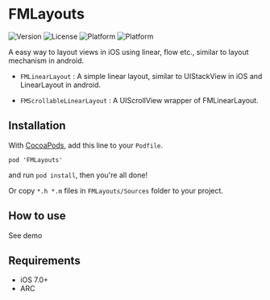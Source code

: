 # FMLayouts

![Version](https://img.shields.io/badge/pod-0.0.1-yellow.svg)
![License](https://img.shields.io/badge/License-MIT-blue.svg)
![Platform](https://img.shields.io/badge/Platform-iOS-orange.svg)
![Platform](https://img.shields.io/badge/Build-Passed-green.svg)

A easy way to layout views in iOS using linear, flow etc., similar to layout mechanism in android.

* `FMLinearLayout` : A simple linear layout, similar to UIStackView in iOS and LinearLayout in android.

* `FMScrollableLinearLayout` : A UIScrollView wrapper of FMLinearLayout.


## Installation

With [CocoaPods](http://cocoapods.org/), add this line to your `Podfile`.

```
pod 'FMLayouts'
```

and run `pod install`, then you're all done!

Or copy `*.h *.m` files in `FMLayouts/Sources` folder to your project.

## How to use

See demo


## Requirements

* iOS 7.0+ 
* ARC

